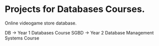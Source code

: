 # Projects for Databases Courses.
Online videogame store database.

DB -> Year 1 Databases Course
SGBD -> Year 2 Database Management Systems Course
